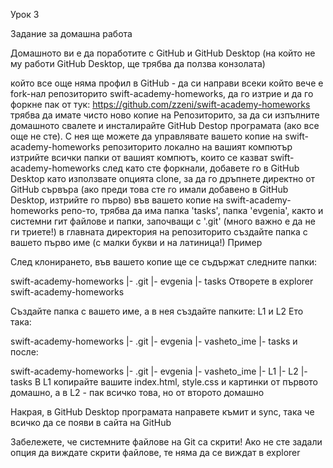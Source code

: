 Урок 3

Задание за домашна работа

Домашното ви е да поработите с GitHub и GitHub Desktop (на който не му работи GitHub Desktop, ще трябва да ползва конзолата)

който все още няма профил в GitHub - да си направи
всеки който вече е fork-нал репозиторито swift-academy-homeworks, да го изтрие и да го форкне пак от тук: https://github.com/zzeni/swift-academy-homeworks
трябва да имате чисто ново копие на Репозиторито, за да си изпълните домашното
свалете и инсталирайте GitHub Destop програмата (ако все още не сте). С нея ще можете да управлявате вашето копие на swift-academy-homeworks репозиторито локално на вашият компютър
изтрийте всички папки от вашият компютъ, които се казват swift-academy-homeworks
след като сте форкнали, добавете го в GitHub Desktop като използвате опцията clone, за да го дръпнете директно от GitHub сървъра (ако преди това сте го имали добавено в GitHub Desktop, изтрийте го първо)
във вашето копие на swift-academy-homeworks репо-то, трябва да има папка 'tasks', папка 'evgenia', както и системни гит файлове и папки, започващи с '.git' (много важно е да не ги триете!)
в главната директория на репозиторито създайте папка с вашето първо име (с малки букви и на латиница!)
Пример

След клонирането, във вашето копие ще се съдържат следните папки:

swift-academy-homeworks
  |- .git
  |- evgenia
  |- tasks
Отворете в explorer swift-academy-homeworks

Създайте папка с вашето име, а в нея създайте папките: L1 и L2 Ето така:

swift-academy-homeworks
  |- .git
  |- evgenia
  |- vasheto_ime
  |- tasks
и после:

swift-academy-homeworks
  |- .git
  |- evgenia
  |- vasheto_ime
       |- L1
       |- L2
  |- tasks
В L1 копирайте вашите index.html, style.css и картинки от първото домашно, а в L2 - пак всичко това, но от второто домашно

Накрая, в GitHub Desktop програмата направете къмит и sync, така че всичко да се появи в сайта на GitHub

Забележете, че системните файлове на Git са скрити! Ако не сте задали опция да виждате скрити файлове, те няма да се виждат в explorer